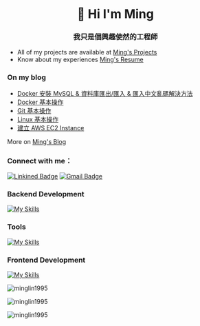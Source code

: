 <h1 align="center">👋 Hi I'm Ming</h1>
<h3 align="center">我只是個興趣使然的工程師</h3>

-  All of my projects are available at [Ming's Projects](https://www.minglin.vip/projects)
-  Know about my experiences [Ming's Resume](https://www.minglin.vip/Ming's%20Resume.pdf)

<h3 align="left">On my blog</h3>

<!-- BLOG-POST-LIST:START -->
- [Docker 安裝 MySQL & 資料庫匯出/匯入 & 匯入中文亂碼解決方法](https://minglin.coderbridge.io/2024/02/22/Docker-MySQL/)
- [Docker 基本操作](https://minglin.coderbridge.io/2024/02/21/Docker-基本操作/)
- [Git 基本操作](https://minglin.coderbridge.io/2024/02/20/Git-基本操作/)
- [Linux 基本操作](https://minglin.coderbridge.io/2024/02/19/Linux-基本操作/)
- [建立 AWS EC2 Instance](https://minglin.coderbridge.io/2024/02/18/建立AWS-EC2-Instance/)
<!-- BLOG-POST-LIST:END -->

























More on [Ming's Blog](https://minglin.coderbridge.io/)

<h3 align="left">Connect with me：</h3>

[![Linkined Badge](https://img.shields.io/badge/Linkined-blue?style=flat&logo=linkedin&logoColor=white&link=https%3A%2F%2Fwww.linkedin.com%2Fin%2Fyo036563%2F)](https://www.linkedin.com/in/youminglin/)
[![Gmail Badge](https://img.shields.io/badge/Gmail-red?style=flat&logo=gmail&logoColor=white)](mailto:ben014335@gmail.com)

<h3 align="left">Backend Development</h3>

[![My Skills](https://skillicons.dev/icons?i=nodejs,express,py,flask,mysql,mongodb,redis)](https://skillicons.dev)

<h3 align="left">Tools</h3>

[![My Skills](https://skillicons.dev/icons?i=aws,linux,nginx,docker,git,github,githubactions,jest,figma,postman)](https://skillicons.dev)

<h3 align="left">Frontend Development</h3>

[![My Skills](https://skillicons.dev/icons?i=html,css,js,bootstrap)](https://skillicons.dev)

<p><img align="center" src="https://github-readme-stats.vercel.app/api/top-langs?username=minglin1995&theme=ambient_gradient&show_icons=true&locale=en&layout=donut" alt="minglin1995" /></p>

<p><img align="center" src="https://github-readme-stats.vercel.app/api?username=minglin1995&theme=ambient_gradient&show_icons=true&locale=en&hide=issues,contribs" alt="minglin1995" /></p>

<p><img align="center" src="https://github-readme-streak-stats.herokuapp.com/?user=minglin1995&theme=ambient_gradient" alt="minglin1995" /></p>
